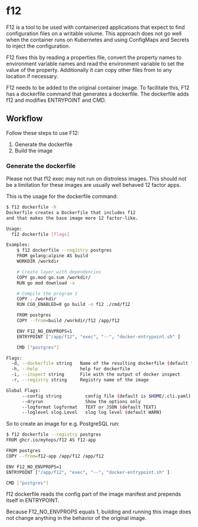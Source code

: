# f12

F12 is a tool to be used with containerized applications that expect to find configuration files on a writable volume. 
This approach does not go well when the container runs on Kubernetes and using
ConfigMaps and Secrets to inject the configuration.

F12 fixes this by reading a properties file, convert the property names to 
environment variable names and read the environment variable to set the value 
of the property.
Additionally it can copy other files from to any location if necessary.

F12 needs to be added to the original container image.
To facilitate this, F12 has a dockerfile command that generates a dockerfile.
The dockerfile adds f12 and modifies ENTRYPOINT and CMD.

## Workflow

Follow these steps to use F12:

1. Generate the dockerfile
1. Build the image

### Generate the dockerfile

Please not that f12 exec may not run on distroless images.
This should not be a limitation for these images are usually well behaved 12 factor apps.

This is the usage for the dockerfile command:

```bash
$ f12 dockerfile -h
Dockerfile creates a Dockerfile that includes f12
and that makes the base image more 12 factor-like.

Usage:
  f12 dockerfile [flags]

Examples:
    $ f12 dockerfile --registry postgres
    FROM golang:alpine AS build
    WORKDIR /workdir

    # Create layer with dependencies
    COPY go.mod go.sum /workdir/
    RUN go mod download -x

    # Compile the program 1
    COPY . /workdir
    RUN CGO_ENABLED=0 go build -o f12 ./cmd/f12

    FROM postgres
    COPY --from=build /workdir/f12 /app/f12

    ENV F12_NO_ENVPROPS=1
    ENTRYPOINT ["/app/f12", "exec", "--", "docker-entrypoint.sh" ]

    CMD ["postgres"]

Flags:
  -d, --dockerfile string   Name of the resulting dockerfile (default "-")
  -h, --help                help for dockerfile
  -i, --inspect string      File with the output of docker inspect
  -r, --registry string     Registry name of the image

Global Flags:
      --config string         config file (default is $HOME/.cli.yaml)
      --dryrun                Show the options only
      --logformat logformat   TEXT or JSON (default TEXT)
      --loglevel slog.Level   slog log level (default WARN)
```

So to create an image for e.g. PostgreSQL run:

```bash
$ f12 dockerfile --registry postgres
FROM ghcr.io/myhops/f12 AS f12-app

FROM postgres
COPY --from=f12-app /app/f12 /app/f12

ENV F12_NO_ENVPROPS=1
ENTRYPOINT ["/app/f12", "exec", "--", "docker-entrypoint.sh" ]

CMD ["postgres"]
```

f12 dockerfile reads the config part of the image manifest and prepends itself in ENTRYPOINT.

Because F12_NO_ENVPROPS equals 1, building and running this image does not change anything in the behavior of the original image.

